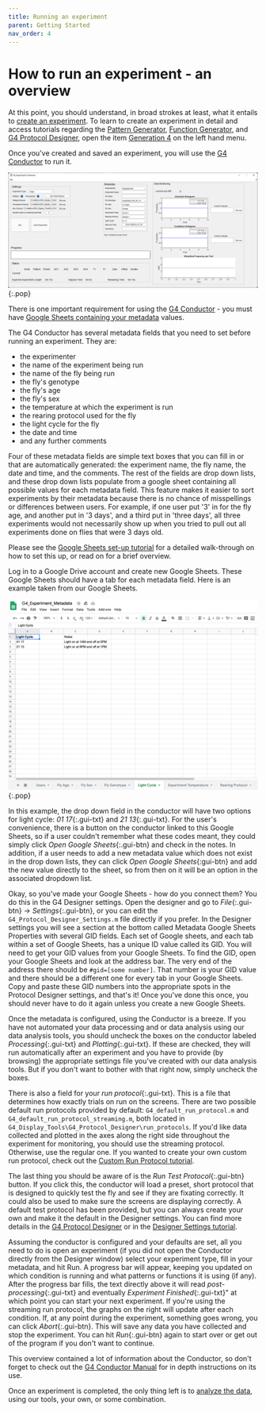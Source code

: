 ```yaml
---
title: Running an experiment
parent: Getting Started
nav_order: 4
---
```


# How to run an experiment - an overview

At this point, you should understand, in broad strokes at least, what it entails to [create an experiment](experiment-conductor_getting-started.md). To learn to create an experiment in detail and access tutorials regarding the [Pattern Generator](pattern-generator.md), [Function Generator](function-generator.md), and [G4 Protocol Designer](protocol-designer.md), open the item [Generation 4]({{site.baseurl}}/G4/) on the left hand menu.

Once you've created and saved an experiment, you will use the [G4 Conductor](experiment-conductor.md) to run it.

![G4 Conductor](assets/conductor-empty.png){:.pop}

There is one important requirement for using the [G4 Conductor](experiment-conductor.md) - you must have [Google Sheets containing your metadata](protocol-designer_metadata_tutorial.md) values.

The G4 Conductor has several metadata fields that you need to set before running an experiment. They are:

- the experimenter
- the name of the experiment being run
- the name of the fly being run
- the fly's genotype
- the fly's age
- the fly's sex
- the temperature at which the experiment is run
- the rearing protocol used for the fly
- the light cycle for the fly
- the date and time
- and any further comments

Four of these metadata fields are simple text boxes that you can fill in or that are automatically generated: the experiment name, the fly name, the date and time, and the comments. The rest of the fields are drop down lists, and these drop down lists populate from a google sheet containing all possible values for each metadata field. This feature makes it easier to sort experiments by their metadata because there is no chance of misspellings or differences between users. For example, if one user put '3' in for the fly age, and another put in '3 days', and a third put in 'three days', all three experiments would not necessarily show up when you tried to pull out all experiments done on flies that were 3 days old.

Please see the [Google Sheets set-up tutorial](protocol-designer_metadata_tutorial.md) for a detailed walk-through on how to set this up, or read on for a brief overview.

Log in to a Google Drive account and create new Google Sheets. These Google Sheets should have a tab for each metadata field. Here is an example taken from our Google Sheets.

![google sheet example](assets/e-c_g-s_metadata.png){:.pop}

In this example, the drop down field in the conductor will have two options for light cycle: _01 17_{:.gui-txt} and _21 13_{:.gui-txt}. For the user's convenience, there is a button on the conductor linked to this Google Sheets, so if a user couldn't remember what these codes meant, they could simply click _Open Google Sheets_{:.gui-btn} and check in the notes. In addition, if a user needs to add a new metadata value which does not exist in the drop down lists, they can click _Open Google Sheets_{:gui-btn} and add the new value directly to the sheet, so from then on it will be an option in the associated dropdown list.

Okay, so you've made your Google Sheets - how do you connect them? You do this in the G4 Designer settings. Open the designer and go to _File_{:.gui-btn} → _Settings_{:.gui-btn}, or you can edit the `G4_Protocol_Designer_Settings.m` file directly if you prefer. In the Designer settings you will see a section at the bottom called Metadata Google Sheets Properties with several GID fields. Each set of Google sheets, and each tab within a set of Google Sheets, has a unique ID value called its GID. You will need to get your GID values from your Google Sheets. To find the GID, open your Google Sheets and look at the address bar. The very end of the address there should be `#gid=[some number]`. That number is your GID value and there should be a different one for every tab in your Google Sheets. Copy and paste these GID numbers into the appropriate spots in the Protocol Designer settings, and that's it! Once you've done this once, you should never have to do it again unless you create a new Google Sheets.

Once the metadata is configured, using the Conductor is a breeze. If you have not automated your data processing and or data analysis using our data analysis tools, you should uncheck the boxes on the conductor labeled _Processing_{:.gui-txt} and _Plotting_{:.gui-txt}. If these are checked, they will run automatically after an experiment and you have to provide (by browsing) the appropriate settings file you've created with our data analysis tools. But if you don't want to bother with that right now, simply uncheck the boxes.

There is also a field for your _run protocol_{:.gui-txt}. This is a file that determines how exactly trials on run on the screens. There are two possible default run protocols provided by default: `G4_default_run_protocol.m` and `G4_default_run_protocol_streaming.m`, both located in `G4_Display_Tools\G4_Protocol_Designer\run_protocols`. If you'd like data collected and plotted in the axes along the right side throughout the experiment for monitoring, you should use the streaming protocol. Otherwise, use the regular one. If you wanted to create your own custom run protocol, check out the [Custom Run Protocol tutorial](experiment-conductor_run-protocol_tutorial.md).

The last thing you should be aware of is the _Run Test Protocol_{:.gui-btn} button. If you click this, the conductor will load a preset, short protocol that is designed to quickly test the fly and see if they are fixating correctly. It could also be used to make sure the screens are displaying correctly. A default test protocol has been provided, but you can always create your own and make it the default in the Designer settings. You can find more details in the [G4 Protocol Designer](protocol-designer.md) or in the [Designer Settings tutorial](protocol-designer_configure-settings_tutorial.md).

Assuming the conductor is configured and your defaults are set, all you need to do is open an experiment (if you did not open the Conductor directly from the Designer window) select your experiment type, fill in your metadata, and hit Run. A progress bar will appear, keeping you updated on which condition is running and what patterns or functions it is using (if any). After the progress bar fills, the text directly above it will read _post-processing_{:.gui-txt} and eventually _Experiment Finished_{:.gui-txt}" at which point you can start your next experiment. If you're using the streaming run protocol, the graphs on the right will update after each condition. If, at any point during the experiment, something goes wrong, you can click _Abort_{:.gui-btn}. This will save any data you have collected and stop the experiment. You can hit _Run_{:.gui-btn} again to start over or get out of the program if you don't want to continue.

This overview contained a lot of information about the Conductor, so don't forget to check out the [G4 Conductor Manual](experiment-conductor.md) for in depth instructions on its use.

Once an experiment is completed, the only thing left is to [analyze the data](data-handling_getting-started.md), using our tools, your own, or some combination.
